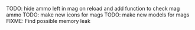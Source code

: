 TODO: hide ammo left in mag on reload and add function to check mag ammo
TODO: make new icons for mags
TODO: make new models for mags
FIXME: Find possible memory leak
